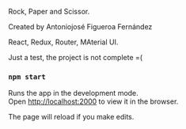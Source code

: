 Rock, Paper and Scissor.

Created by Antoniojosé Figueroa Fernández

React, Redux, Router, MAterial UI.


Just a test, the project is not complete =(


### `npm start`

Runs the app in the development mode.<br />
Open [http://localhost:2000](http://localhost:2000) to view it in the browser.

The page will reload if you make edits.<br />
